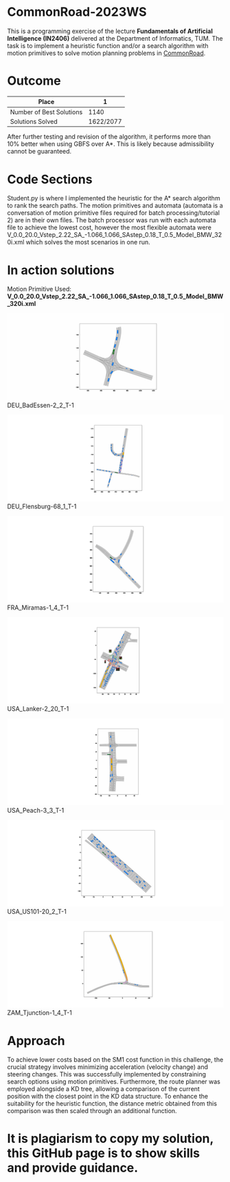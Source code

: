 # CommonRoad-2023WS
This is a programming exercise of the lecture **Fundamentals of Artificial Intelligence (IN2406)** delivered at the Department of Informatics, TUM. The task is to implement a heuristic function and/or a search algorithm with motion primitives to solve motion planning problems in [CommonRoad](https://commonroad.in.tum.de/). 

# Outcome 

| Place              | 1                   |
| ----------------- | ---------------------------------|
| Number of Best Solutions         | 1140  |
| Solutions Solved  | 1622/2077 |

After further testing and revision of the algorithm, it performs more than 10% better when using GBFS over A*. This is likely because admissibility cannot be guaranteed. 

# Code Sections
Student.py is where I implemented the heuristic for the A* search algorithm to rank the search paths. The motion primitives and automata (automata is a conversation of motion primitive files required for batch processing/tutorial 2) are in their own files. The batch processor was run with each automata file to achieve the lowest cost, however the most flexible automata were V_0.0_20.0_Vstep_2.22_SA_-1.066_1.066_SAstep_0.18_T_0.5_Model_BMW_320i.xml which solves the most scenarios in one run. 

# In action solutions 
Motion Primitive Used: **V_0.0_20.0_Vstep_2.22_SA_-1.066_1.066_SAstep_0.18_T_0.5_Model_BMW_320i.xml**

![Alt text](Solution%20GIFs/DEU_BadEssen-2_2_T-1.gif)
DEU_BadEssen-2_2_T-1

![Alt text](Solution%20GIFs/DEU_Flensburg-68_1_T-1.gif)
DEU_Flensburg-68_1_T-1

![Alt text](Solution%20GIFs/FRA_Miramas-1_4_T-1.gif)
FRA_Miramas-1_4_T-1

![Alt text](Solution%20GIFs/USA_Lanker-2_20_T-1.gif)
USA_Lanker-2_20_T-1

![Alt text](Solution%20GIFs/USA_Peach-3_3_T-1.gif)
USA_Peach-3_3_T-1

![Alt text](Solution%20GIFs/USA_US101-20_2_T-1.gif)
USA_US101-20_2_T-1

![Alt text](Solution%20GIFs/ZAM_Tjunction-1_4_T-1.gif)
ZAM_Tjunction-1_4_T-1

# Approach 
To achieve lower costs based on the SM1 cost function in this challenge, the crucial strategy involves minimizing acceleration (velocity change) and steering changes. This was successfully implemented by constraining search options using motion primitives. Furthermore, the route planner was employed alongside a KD tree, allowing a comparison of the current position with the closest point in the KD data structure. To enhance the suitability for the heuristic function, the distance metric obtained from this comparison was then scaled through an additional function.


# It is plagiarism to copy my solution, this GitHub page is to show skills and provide guidance. 

